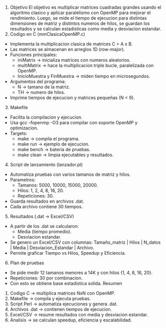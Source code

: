 1. Objetivo
El objetivo es multiplicar matrices cuadradas grandes usando el algoritmo clasico y aplicar paralelismo con OpenMP para mejorar el rendimiento. Luego, se mide el tiempo de ejecucion para distintas dimensiones de matriz y distintos numeros de hilos, se guardan los resultados y se calculan estadisticas como media y desviacion estandar.
2. Codigo en C (mmClasicaOpenMP.c)
- Implementa la multiplicacion clasica de matrices C = A x B.
- Las matrices se almacenan en arreglos 1D (row-major).
- Funciones principales:
   * iniMatrix → inicializa matrices con numeros aleatorios.
   * multiMatrix → hace la multiplicacion triple bucle, paralelizada con OpenMP.
   * InicioMuestra y FinMuestra → miden tiempo en microsegundos.
- Argumentos del programa:
   * N → tamano de la matriz.
   * TH → numero de hilos.
- Imprime tiempos de ejecucion y matrices pequeñas (N < 9).
3. Makefile
- Facilita la compilacion y ejecucion.
- Usa gcc -fopenmp -O3 para compilar con soporte OpenMP y optimizacion.
- Targets:
   * make → compila el programa.
   * make run → ejemplo de ejecucion.
   * make bench → bateria de pruebas.
   * make clean → limpia ejecutables y resultados.
4. Script de lanzamiento (lanzador.pl)
- Automatiza pruebas con varios tamanos de matriz y hilos.
- Parametros:
   * Tamanos: 5000, 10000, 15000, 20000.
   * Hilos: 1, 2, 4, 8, 16, 20.
   * Repeticiones: 30.
- Guarda resultados en archivos .dat.
- Cada archivo contiene 30 tiempos.
5. Resultados (.dat → Excel/CSV)
- A partir de los .dat se calcularon:
   * Media (tiempo promedio).
   * Desviacion estandar.
- Se genero un Excel/CSV con columnas:
   Tamaño_matriz | Hilos | N_datos | Media | Desviacion_Estandar | Archivo.
- Permite graficar Tiempo vs Hilos, Speedup y Eficiencia.
6. Plan de pruebas
- Se pide medir 12 tamanos menores a 14K y con hilos {1, 4, 8, 16, 20}.
- Repeticiones: 30 por combinacion.
- Con esto se obtiene base estadistica solida.
Resumen
1. Codigo C → multiplica matrices NxN con OpenMP.
2. Makefile → compila y ejecuta pruebas.
3. Script Perl → automatiza ejecuciones y genera .dat.
4. Archivos .dat → contienen tiempos de ejecucion.
5. Excel/CSV → resume resultados con media y desviacion estandar.
6. Analisis → se calculan speedup, eficiencia y escalabilidad.
